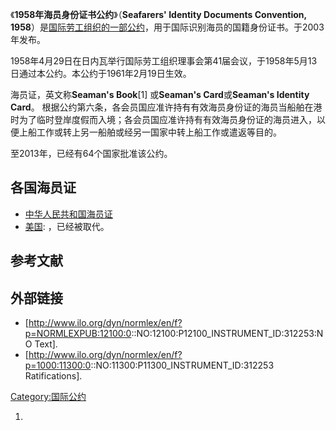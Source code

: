 《**1958年海员身份证书公约**》（**Seafarers' Identity Documents Convention,
1958**）是[国际劳工组织的一部公约](../Page/国际劳工组织.md "wikilink")，用于国际识别海员的国籍身份证书。于2003年发布。

1958年4月29日在日内瓦举行国际劳工组织理事会第41届会议，于1958年5月13日通过本公约。本公约于1961年2月19日生效。

海员证，英文称**Seaman's Book**\[1\] 或**Seaman's Card**或**Seaman's Identity
Card**。
根据公约第六条，各会员国应准许持有有效海员身份证的海员当船舶在港时为了临时登岸度假而入境；各会员国应准许持有有效海员身份证的海员进入，以便上船工作或转上另一船舶或经另一国家中转上船工作或遣返等目的。

至2013年，已经有64个国家批准该公约。

## 各国海员证

  - [中华人民共和国海员证](../Page/中华人民共和国海员证.md "wikilink")
  - [美国](../Page/美国.md "wikilink"): ，已经被取代。

## 参考文献

## 外部链接

  - \[<http://www.ilo.org/dyn/normlex/en/f?p=NORMLEXPUB:12100:0>::NO:12100:P12100_INSTRUMENT_ID:312253:NO
    Text\].
  - \[<http://www.ilo.org/dyn/normlex/en/f?p=1000:11300:0>::NO:11300:P11300_INSTRUMENT_ID:312253
    Ratifications\].

[Category:国际公约](https://zh.wikipedia.org/wiki/Category:国际公约 "wikilink")

1.